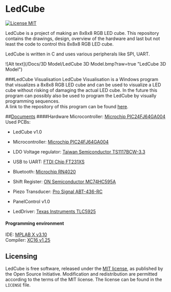 LedCube
=======

[![License MIT][badge-license]][license]

LedCube is a project of making an 8x8x8 RGB LED cube. This repository contains the drawings, design, overview of the hardware and last but not least the code to control this 8x8x8 RGB LED cube.

LedCube is written in C and uses various peripherals like SPI, UART.

![Alt text](/Docs/3D Model/LedCube 3D Model.bmp?raw=true "LedCube 3D Model")

###LedCube Visualisation
LedCube Visualisation is a Windows program that visualizes a 8x8x8 RGB LED cube and can be used to visualize a LED cube without risking of damaging the actual LED cube. In the future this program can possibly also be used to program the LedCube by visually programming sequences.<br />
A link to the repository of this program can be found [here](https://github.com/vidavidorra/LedCube-Visualisation/).

##[Documents](Docs)
####Hardware
Microcontroller: [Microchip PIC24FJ64GA004](http://www.microchip.com/wwwproducts/Devices.aspx?product=PIC24FJ64GA004)  
Used PCBs:
* LedCube v1.0
 * Microcontroller: [Microchip PIC24FJ64GA004](http://www.microchip.com/wwwproducts/Devices.aspx?product=PIC24FJ64GA004)
 * LDO Voltage regulator: [Taiwan Semiconductor TS1117BCW-3.3](http://nl.farnell.com/taiwan-semiconductor/ts1117bcw-3-3/ldo-voltage-reg-0-8a-12v-sot223/dp/7208359?ost=7208359)
 * USB to UART: [FTDI Chip FT231XS](http://www.ftdichip.com/Products/ICs/FT231X.html)
 * Bluetooth: [Microchip RN4020](http://www.microchip.com/wwwproducts/Devices.aspx?product=RN4020)
 * Shift Register: [ON Semiconductor MC74HC595A](http://www.onsemi.com/PowerSolutions/product.do?id=MC74HC595A)
 * Piezo Transducer: [Pro Signal ABT-436-RC](http://nl.farnell.com/pro-signal/abt-436-rc/piezo-transducer-pcb/dp/1300026?ost=1300026)

* PanelControl v1.0
 * LedDriver: [Texas Instruments TLC5925](http://www.ti.com/product/tlc5925)
 
#### Programming environment
IDE: [MPLAB X v3.10](http://www.microchip.com/pagehandler/en-us/family/mplabx/home.html?tab=t2)  
Compiler: [XC16 v1.25](http://www.microchip.com/pagehandler/en-us/devtools/mplabxc/home.html#tab-2)  

Licensing
---------
LedCube is free software, released under the [MIT license](http://opensource.org/licenses/MIT), as published by the Open Source Initiative.
Modification and redistribution are permitted according to the terms of the MIT license.
The license can be found in the `LICENSE` file.

[badge-license]: https://img.shields.io/badge/license-MIT-blue.svg
[license]: https://github.com/vidavidorra/LedCube/blob/master/LICENSE.md